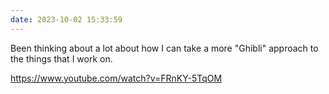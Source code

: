 ```yaml
---
date: 2023-10-02 15:33:59
---
```


Been thinking about a lot about how I can take a more "Ghibli" approach to the things that I work on.

https://www.youtube.com/watch?v=FRnKY-5TqOM
